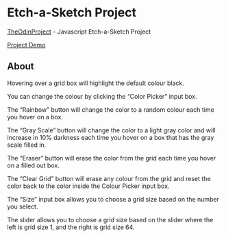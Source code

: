 # Etch-a-Sketch Project

[TheOdinProject](https://www.theodinproject.com/paths/foundations/courses/foundations/lessons/etch-a-sketch-project) - Javascript Etch-a-Sketch Project

[Project Demo](https://phammings.github.io/etch-a-sketch/)

## About

Hovering over a grid box will highlight the default colour black.

You can change the colour by clicking the “Color Picker” input box.

The “Rainbow” button will change the color to a random colour each time you hover on a box.

The “Gray Scale” button will change the color to a light gray color and will increase in 10% darkness each time you hover on a box that has the gray scale filled in.

The “Eraser” button will erase the color from the grid each time you hover on a filled out box.

The “Clear Grid” button will erase any colour from the grid and reset the color back to the color inside the Colour Picker input box.

The “Size” input box allows you to choose a grid size based on the number you select.

The slider allows you to choose a grid size based on the slider where the left is grid size 1, and the right is grid size 64.
